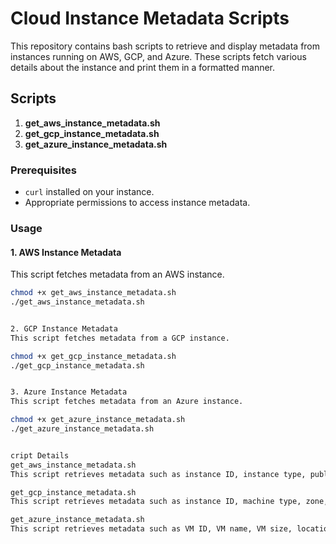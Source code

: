 # Cloud Instance Metadata Scripts

This repository contains bash scripts to retrieve and display metadata from instances running on AWS, GCP, and Azure. These scripts fetch various details about the instance and print them in a formatted manner.

## Scripts

1. **get_aws_instance_metadata.sh**
2. **get_gcp_instance_metadata.sh**
3. **get_azure_instance_metadata.sh**

### Prerequisites

- `curl` installed on your instance.
- Appropriate permissions to access instance metadata.

### Usage

#### 1. AWS Instance Metadata

This script fetches metadata from an AWS instance.

```bash
chmod +x get_aws_instance_metadata.sh
./get_aws_instance_metadata.sh


2. GCP Instance Metadata
This script fetches metadata from a GCP instance.

chmod +x get_gcp_instance_metadata.sh
./get_gcp_instance_metadata.sh


3. Azure Instance Metadata
This script fetches metadata from an Azure instance.

chmod +x get_azure_instance_metadata.sh
./get_azure_instance_metadata.sh


cript Details
get_aws_instance_metadata.sh
This script retrieves metadata such as instance ID, instance type, public and private IP addresses, and more from an AWS instance using the instance metadata service.

get_gcp_instance_metadata.sh
This script retrieves metadata such as instance ID, machine type, zone, and more from a GCP instance using the GCP metadata server.

get_azure_instance_metadata.sh
This script retrieves metadata such as VM ID, VM name, VM size, location, and more from an Azure instance using the Azure instance metadata service.
